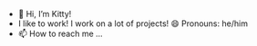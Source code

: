 - 👋 Hi, I’m Kitty!
- I like to work! I work on a lot of projects!
:smile: Pronouns: he/him
- 📫 How to reach me ...
